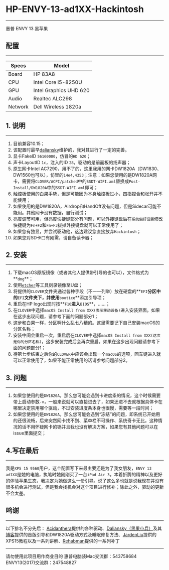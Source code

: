 # HP-ENVY-13-ad1XX-Hackintosh
-------
惠普 ENVY 13 黑苹果

## 配置
-------

| Specs | Model |
| --- | --- |
| Board | HP 83A8 |
| CPU | Intel Core i5-8250U |
| GPU | Intel Graphics UHD 620 |
| Audio | Realtec ALC298 |
| Network | Dell Wireless 1820a |

## 1. 说明
-------

1. 目前兼容10.15；
2. 该配置时最早[daliansky](https://github.com/daliansky/)维护的，我对其进行了一定的完善。
3. 显卡FakeID `56160000`，仿冒的`HD 620`；
4. 声卡LayoutID `1c`，注入的ID `28`，驱动的是前面板的扬声器；
5. 原生网卡Intel AC7290，用不了的，这里我用的网卡DW1820A（DW1830、DW1560也可以），仿冒的`14e4,4353`；注意：如果您使用的是DW1820A网卡，需要将`CLOVER/ACPI/patched`中的`SSDT-WIFI.aml`替换成`Post-Install/DW1820A`中的`SSDT-WIFI.aml`即可；
6. 触控板使用的白果手势，但是可能因为本身触控板过小，四指捏合和张开并不能使用；
7. 如果使用的是DW1820A，Airdrop和HandOff没有问题，但是Sidecar可能不能用。其他网卡没有数据，自行测试；
8. 亮度调节可用，但亮度快捷键部分有问题，可以外接键盘后在`系统偏好设置`修改快捷键为`Fn+F2`和`Fn+F3`拔掉外接键盘就可以正常使用了；
9. 如果您有独显，并尝试驱动他，这边建议您直接放弃`Hackintosh`；
10. 如果您对SD卡口有刚需，请自备读卡器；


## 2. 安装
-------

1. 下载macOS原版镜像（或者其他人提供带引导的也可以），文件格式为**`dmg`**；
2. 使用[`etcher`](https://www.balena.io/etcher/)等工具刻录镜像至U盘；
3. 将提供的`CLOVER`文件夹通过各种手段（不一一列举）放在硬盘的**`EFI`**分区中的**`EFI`**文件夹下，并使用**`bootice`**添加引导项；
4. 重启在HP logo出现时按**`F10`**进入**`BIOS`**，……；
5. 在`CLOVER`中选择`macOS Install from XXX(表示移动设备)`进入安装界面。如果在这步出现问题，请参考下面的问题部分1；
6. 这步和白果一样，分区啊什么乱七八糟的。这里需要记下自己安装macOS的分区名称；
7. 安装中间会重启一次，重启后在`CLOVER`中选择`macOS Install from XXX(这次是你的分区名称)`，这步安装完成后会再次重启。如果在这步出现问题请参考下面的问题部分1；
8. 待第七步结束之后你的`CLOVER`中应该会出现一个`macOS`的选项，回车键进入就可以正常使用了，如果不能正常使用的话请参考问题部分2。

## 3. 问题
-------

1. 如果您使用的是`DW1820A`，那么您可能会遇到卡进度条的情况，这个时候需要带上启动参数`-v`，一般来说就可以直接进去了，如果还进不去就根据具体卡在哪里决定禁用哪个驱动，不过安装进度条本身也很慢，需要等一段时间；
2. 如果您使用的是`DW1820A`，那么您可能会遇到“冻结”的问题，即系统已开始用的还很流畅，后来突然网卡找不到、菜单栏不可操作、系统奇卡无比。这种情况的话不用怀疑网卡的锅并且我也没有解决方案，如果您有其他问题可以在issue里面提交；

## 4.写在最后
-------

我是`XPS 15 9560`用户，这个配置写下来最主要还是为了我女朋友，`ENVY 13 ad1XX`是她的电脑，执笔时她刚刚买了一台`iPad Air 3`，本着折腾的精神以及更好的体验苹果生态，我决定为她做这么一份引导。说了这么多也就是说我现在并没有很多机会进行测试，但是我会找机会对这个项目进行修补；除此之外，驱动的更新不会太差。

## 鸣谢
-------
以下排名不分先后：
[Acidanthera](https://github.com/acidanthera)提供的各种驱动、[Daliansky（黑果小兵）](https://github.com/daliansky/)及其[博客](https://blog.daliansky.net/)提供的首版引导和DW1820A驱动方式及睡眠修复方法、[JardenLiu](https://github.com/jardenliu)提供的XPS15教程以及一系列讲解、[Rehabman](https://bitbucket.org/%7Be26fb9ce-5cc2-4e36-8576-7a8faae8e194%7D/)提供的一系列补丁


-------
请勿使用此项目用作商业目的
惠普电脑装Mac交流群：543758684
ENVY13(2017)交流群：247548827
